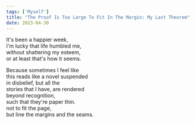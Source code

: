 ```yaml
---
tags: ['Myself']
title: "The Proof Is Too Large To Fit In The Margin: My Last Theorem"
date: 2023-04-30
---
```


It's been a happier week,  
I'm lucky that life humbled me,  
without shattering my esteem,  
or at least that's how it seems.

Because sometimes I feel like  
this reads like a novel suspended  
in disbelief, but all the  
stories that I have, are rendered  
beyond recognition,  
such that they're paper thin.  
not to fit the page,  
but line the margins and the seams.
